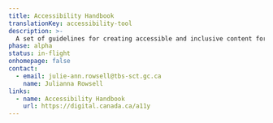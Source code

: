 ```yaml
---
title: Accessibility Handbook
translationKey: accessibility-tool
description: >-
  A set of guidelines for creating accessible and inclusive content for people with disabilities.
phase: alpha
status: in-flight
onhomepage: false
contact:
  - email: julie-ann.rowsell@tbs-sct.gc.ca
    name: Julianna Rowsell
links:
  - name: Accessibility Handbook
    url: https://digital.canada.ca/a11y
---
```

